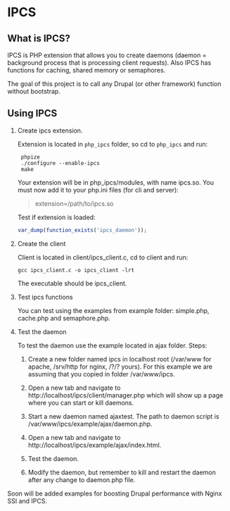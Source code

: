 IPCS
===

What is IPCS?
---

IPCS is PHP extension that allows you to create daemons (daemon = background process that is  processing client requests).
Also IPCS has functions for caching, shared memory or semaphores.

The goal of this project is to call any Drupal (or other framework) function without bootstrap.

Using IPCS
---

1. Create ipcs extension.

    Extension is located in `php_ipcs` folder, so cd to `php_ipcs` and run:

		phpize
		./configure --enable-ipcs
		make

	Your extension will be in php_ipcs/modules, with name ipcs.so. You must now add it to your php.ini files (for cli and server):
	>extension=/path/to/ipcs.so
    
	Test if extension is loaded:
    
    ```php
	var_dump(function_exists('ipcs_daemon'));
    ```

2. Create the client

	Client is located in client/ipcs_client.c, cd to client and run:
	
    `gcc ipcs_client.c -o ipcs_client -lrt`
    
	The executable should be ipcs_client.

3. Test ipcs functions

	You can test using the examples from example folder: simple.php, cache.php and semaphore.php.

4. Test the daemon

	To test the daemon use the example located in ajax folder. Steps:
	1. Create a new folder named ipcs in localhost root (/var/www for apache, /srv/http for nginx, /?/? yours). For this example we are assuming that you copied in folder /var/www/ipcs.

	2. Open a new tab and navigate to http://localhost/ipcs/client/manager.php which will show up a page where you can start or kill daemons.

	3. Start a new daemon named ajaxtest. The path to daemon script is /var/www/ipcs/example/ajax/daemon.php.

	4. Open a new tab and navigate to http://localhost/ipcs/example/ajax/index.html.

	5. Test the daemon.

	6. Modify the daemon, but remember to kill and restart the daemon after any change to daemon.php file.

Soon will be added examples for boosting Drupal performance with Nginx SSI and IPCS.
